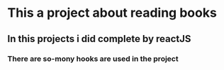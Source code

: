 # This a project about reading books 

## In this projects i did complete by reactJS 

### There are so-mony hooks are used in the project